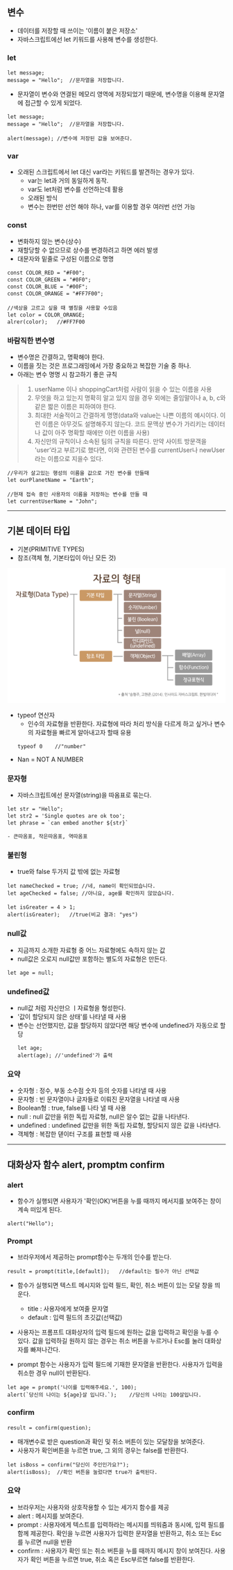 ## 변수
- 데이터를 저장할 때 쓰이는 '이름이 붙은 저장소'
- 자바스크립트에선 let 키워드를 사용해 변수를 생성한다.
### let 
```
let message;
message = "Hello";  //문자열을 저장합니다. 
```
- 문자열이 변수와 연결된 메모리 영역에 저장되었기 때문에, 변수명을 이용해 문자열에 접근할 수 있게 되었다.
```
let message;
message = "Hello";  //문자열을 저장합니다. 

alert(message); //변수에 저장된 값을 보여준다.
```

### var
- 오래된 스크립트에서 let 대신 var라는 키워드를 발견하는 경우가 있다.
    - var는 let과 거의 동일하게 동작.
    - var도 let처럼 변수를 선언하는데 활용
    - 오래된 방식
    - 변수는 한번만 선언 해야 하나, var를 이용할 경우 여러번 선언 가능

### const
- 변화하지 않는 변수(상수)
- 재할당할 수 없으므로 상수를 변경하려고 하면 에러 발생
- 대문자와 밑줄로 구성된 이름으로 명명
```
const COLOR_RED = "#F00";
const COLOR_GREEN = "#0F0";
const COLOR_BLUE = "#00F";
const COLOR_ORANGE = "#FF7F00";

//색상을 고르고 싶을 때 별칭을 사용할 수있음
let color = COLOR_ORANGE;
alrer(color);   //#FF7F00
```

### 바람직한 변수명
- 변수명은 간결하고, 명확해야 한다.
- 이름을 짓는 것은 프로그래밍에서 가장 중요하고 복잡한 기술 중 하나.
- 아래는 변수 명명 시 참고하기 좋은 규칙
> 1.  userName 이나 shoppingCart처럼 사람이 읽을 수 있는 이름을 사용
> 2. 무엇을 하고 있는지 명확히 알고 있지 않을 경우 외에는 줄임말이나 a, b, c와 같은 짧은 이름은 피하여야 한다.
> 3. 최대한 서술적이고 간결하게 명명(data와 value는 나쁜 이름의 예시이다. 이런 이름은 아무것도 설명해주지 않는다. 코드 문맥상 변수가 가리키는 데이터나 값이 아주 명확할 때에만 이런 이름을 사용)
> 4.  자신만의 규칙이나 소속된 팀의 규칙을 따른다. 만약 사이트 방문객을 'user’라고 부르기로 했다면, 이와 관련된 변수를  currentUser나 newUser라는 이름으로 지을수 있다.

```
//우리가 살고있는 행성의 이름을 값으로 가진 변수를 만들때
let ourPlanetName = "Earth";

//현재 접속 중인 사용자의 이름을 저장하는 변수를 만들 때
let currentUserName = "John";
```

---

## 기본 데이터 타입
- 기본(PRIMITIVE TYPES)
- 참조(객체 형, 기본타입이 아닌 모든 것)

<img src="/img/type.png" alt="">

- typeof 연산자
    - 인수의 자료형을 반환한다. 자료형에 따라 처리 방식을 다르게 하고 싶거나 변수의 자료형을 빠르게 알아내고자 할때 유용
    ```
    typeof 0    //"number"
    ```
- Nan = NOT A NUMBER 

### 문자형
- 자바스크립트에선 문자열(string)을 따옴표로 묶는다.
```
let str = "Hello";
let str2 = 'Single quotes are ok too';
let phrase = `can embed another ${str}`
```
    - 큰따옴표, 작은따옴표, 역따옴표

### 불린형
- true와 false 두가지 값 밖에 없는 자료형
```
let nameChecked = true; //네, name이 확인되었습니다.
let ageChecked = false; //아니요, age를 확인하지 않았습니다.

let isGreater = 4 > 1;
alert(isGreater);   //true(비교 결과: "yes")
```

### null값
- 지금까지 소개한 자료형 중 어느 자료형에도 속하지 않는 값
- null값은 오로지 null값만 포함하는 별도의 자료형은 만든다.

```
let age = null;
```

### undefined값
- null값 처럼 자신만으 ㅣ자료형을 형성한다.
- '값이 할당되지 않은 상태'를 나타낼 때 사용
- 변수는 선언했지만, 값을 할당하지 않았다면 해당 변수에  undefined가 자동으로 할당
    ```
    let age;
    alert(age); //'undefined'가 출력
    ```

### 요약
- 숫자형 : 정수, 부동 소수점 숫자 등의 숫자를 나타낼 때 사용
- 문자형 : 빈 문자열이나 글자들로 이뤄진 문자열을 나타낼 때 사용
- Boolean형 : true, false를 나타 낼 때 사용
- null : null 값만을 위한 독립 자료형, null은 알수 없는 값을 나타낸다.
- undefined : undefined 값만을 위한 독립 자료형, 할당되지 않은 값을 나타낸다.
- 객체형 : 복잡한 덷이터 구조를 표현할 때 사용

---

## 대화상자 함수  alert, promptm confirm

### alert
- 함수가 실행되면 사용자가 '확인(OK)'버튼을 누를 때까지 메서지를 보여주는 창이 계속 떠있게 된다.
```
alert("Hello");
```

### Prompt
- 브라우저에서 제공하는 prompt함수는 두개의 인수를 받는다.
```
result = prompt(title,[default]);   //default는 필수가 아닌 선택값
```
- 함수가 실행되면 텍스트 메시지와 입력 필드, 확인, 취소 버튼이 있는 모달 창을 띄운다.
    - title : 사용자에게 보여줄 문자열
    - default : 입력 필드의 초깃값(선택값)

- 사용자는 프롬프트 대화상자의 입력 필드에 원하는 값을 입력하고 확인을 누를 수 있다. 값을 입력하길 원하지 않는 경우는 취소 버튼을 누르거나 Esc를 눌러 대화상자를 빠져나간다.
- prompt 함수는 사용자가 입력 필드에 기재한 문자열을 반환한다. 사용자가 입력을 취소한 경우 null이 반환된다.
```
let age = prompt('나이를 입력해주세요.', 100);
alert(`당신의 나이는 ${age}살 입니다.`);    //당신의 나이는 100살입니다.
```

### confirm
```
result = confirm(question);
```
- 매개변수로 받은 question과 확인 및 취소 버튼이 있는 모달창을 보여준다.
- 사용자가 확인버튼을 누르면 true, 그 외의 경우는 false를 반환한다.
```
let isBoss = confirm("당신이 주인인가요?");
alert(isBoss);  //확인 버튼을 눌렀다면 true가 출력된다.
```

### 요약
- 브라우저는 사용자와 상호작용할 수 있는 세가지 함수를 제공
- alert : 메시지를 보여준다.
- prompt : 사용자에게 텍스트를 입력하라는 메시지를 띄워줌과 동시에, 입력 필드를 함께 제공한다. 확인을 누르면 사용자가 입력한 문자열을 반환하고, 취소 또는 Esc를 누르면 null을 반환
- confirm : 사용자가 확인 또는 취소 버튼을 누를 때까지 메시지 창이 보여진다. 사용자가 확인 버튼을 누르면 true, 취소 혹은 Esc부르면 false를 반환한다.
